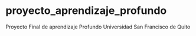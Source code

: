 # proyecto_aprendizaje_profundo
Proyecto Final de aprendizaje Profundo Universidad San Francisco de Quito
